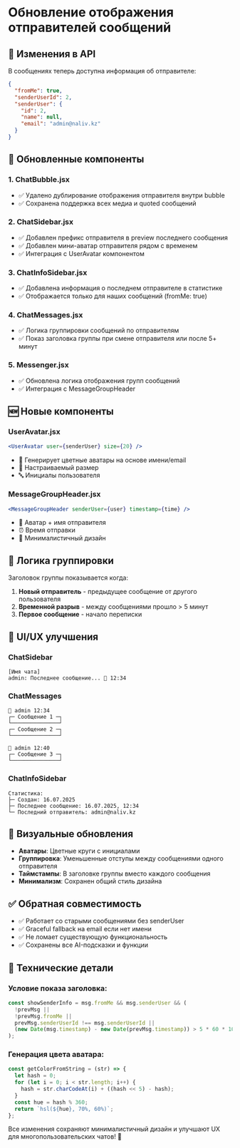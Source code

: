 # Обновление отображения отправителей сообщений

## 🔄 Изменения в API

В сообщениях теперь доступна информация об отправителе:
```json
{
  "fromMe": true,
  "senderUserId": 2,
  "senderUser": {
    "id": 2,
    "name": null,
    "email": "admin@naliv.kz"
  }
}
```

## 🎨 Обновленные компоненты

### 1. **ChatBubble.jsx**
- ✅ Удалено дублирование отображения отправителя внутри bubble
- ✅ Сохранена поддержка всех медиа и quoted сообщений

### 2. **ChatSidebar.jsx**
- ✅ Добавлен префикс отправителя в preview последнего сообщения
- ✅ Добавлен мини-аватар отправителя рядом с временем
- ✅ Интеграция с UserAvatar компонентом

### 3. **ChatInfoSidebar.jsx**
- ✅ Добавлена информация о последнем отправителе в статистике
- ✅ Отображается только для наших сообщений (fromMe: true)

### 4. **ChatMessages.jsx**
- ✅ Логика группировки сообщений по отправителям
- ✅ Показ заголовка группы при смене отправителя или после 5+ минут

### 5. **Messenger.jsx**
- ✅ Обновлена логика отображения групп сообщений
- ✅ Интеграция с MessageGroupHeader

## 🆕 Новые компоненты

### **UserAvatar.jsx**
```jsx
<UserAvatar user={senderUser} size={20} />
```
- 🎨 Генерирует цветные аватары на основе имени/email
- 📏 Настраиваемый размер
- 🔤 Инициалы пользователя

### **MessageGroupHeader.jsx**
```jsx
<MessageGroupHeader senderUser={user} timestamp={time} />
```
- 👤 Аватар + имя отправителя
- ⏰ Время отправки
- 📱 Минималистичный дизайн

## 🎯 Логика группировки

Заголовок группы показывается когда:
1. **Новый отправитель** - предыдущее сообщение от другого пользователя
2. **Временной разрыв** - между сообщениями прошло > 5 минут  
3. **Первое сообщение** - начало переписки

## 📱 UI/UX улучшения

### ChatSidebar
```
[Имя чата]
admin: Последнее сообщение... 👤 12:34
```

### ChatMessages
```
👤 admin 12:34
┌─ Сообщение 1 ─┐
└───────────────┘
┌─ Сообщение 2 ─┐
└───────────────┘

👤 admin 12:40
┌─ Сообщение 3 ─┐
└───────────────┘
```

### ChatInfoSidebar
```
Статистика:
├─ Создан: 16.07.2025
├─ Последнее сообщение: 16.07.2025, 12:34
└─ Последний отправитель: admin@naliv.kz
```

## 🎨 Визуальные обновления

- **Аватары**: Цветные круги с инициалами
- **Группировка**: Уменьшенные отступы между сообщениями одного отправителя
- **Таймстампы**: В заголовке группы вместо каждого сообщения
- **Минимализм**: Сохранен общий стиль дизайна

## ✅ Обратная совместимость

- ✅ Работает со старыми сообщениями без senderUser
- ✅ Graceful fallback на email если нет имени
- ✅ Не ломает существующую функциональность
- ✅ Сохранены все AI-подсказки и функции

## 🔧 Технические детали

### Условие показа заголовка:
```javascript
const showSenderInfo = msg.fromMe && msg.senderUser && (
  !prevMsg || 
  !prevMsg.fromMe || 
  prevMsg.senderUserId !== msg.senderUserId ||
  (new Date(msg.timestamp) - new Date(prevMsg.timestamp)) > 5 * 60 * 1000
);
```

### Генерация цвета аватара:
```javascript
const getColorFromString = (str) => {
  let hash = 0;
  for (let i = 0; i < str.length; i++) {
    hash = str.charCodeAt(i) + ((hash << 5) - hash);
  }
  const hue = hash % 360;
  return `hsl(${hue}, 70%, 60%)`;
};
```

Все изменения сохраняют минималистичный дизайн и улучшают UX для многопользовательских чатов! 🎉
